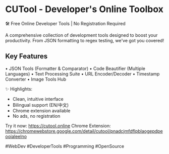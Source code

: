# CUTool - Developer's Online Toolbox

🛠️ Free Online Developer Tools | No Registration Required

A comprehensive collection of development tools designed to boost your productivity. From JSON formatting to regex testing, we've got you covered!

## Key Features
• JSON Tools (Formatter & Comparator)
• Code Beautifier (Multiple Languages)
• Text Processing Suite
• URL Encoder/Decoder
• Timestamp Converter
• Image Tools Hub

✨ Highlights:
- Clean, intuitive interface
- Bilingual support (EN/中文)
- Chrome extension available
- No ads, no registration

Try it now: https://cutool.online
Chrome Extension: https://chromewebstore.google.com/detail/cutool/pnadcjmfdflpblaogepdpeooialeelno

#WebDev #DeveloperTools #Programming #OpenSource 